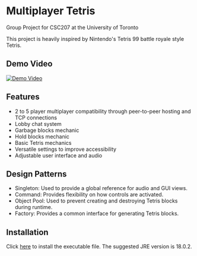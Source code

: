 # Multiplayer Tetris
Group Project for CSC207 at the University of Toronto

This project is heavily inspired by Nintendo's Tetris 99 battle royale style Tetris.

## Demo Video
[![Demo Video](https://img.youtube.com/vi/HLOUq4jEC1g/0.jpg)](https://youtu.be/HLOUq4jEC1g)

## Features
- 2 to 5 player multiplayer compatibility through peer-to-peer hosting and TCP connections
- Lobby chat system
- Garbage blocks mechanic
- Hold blocks mechanic
- Basic Tetris mechanics
- Versatile settings to improve accessibility
- Adjustable user interface and audio

## Design Patterns
- Singleton: Used to provide a global reference for audio and GUI views.
- Command: Provides flexibility on how controls are activated.
- Object Pool: Used to prevent creating and destroying Tetris blocks during runtime.
- Factory: Provides a common interface for generating Tetris blocks.

## Installation
Click [here](https://www.dropbox.com/s/wlqu5pt92fh5vze/Tetris69.exe?dl=1) to install the executable file. The suggested JRE version is 18.0.2.
